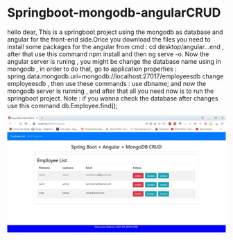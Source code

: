 # Springboot-mongodb-angularCRUD
hello dear,
This is a springboot project using the mongodb as database  and angular for the front-end side.Once you download the files you need to install 
some packages for the angular  from cmd : cd desktop/angular...end , after that use this command npm install and then ng serve -o.
Now the angular server is runing , you might be change the database name using in mongodb , in order to do that, go to   application properties :
spring.data.mongodb.uri=mongodb://localhost:27017/employeesdb change employeesdb , then use these commands : use dbname; and now the mongodb server is running , and after 
that  all you need now is to run the springboot project.
Note : if you wanna check the database after changes use this command db.Employee.find();

![](springboot%20angular%20mongodb%20crud%20project/screenshots/employee%20list.JPG)
